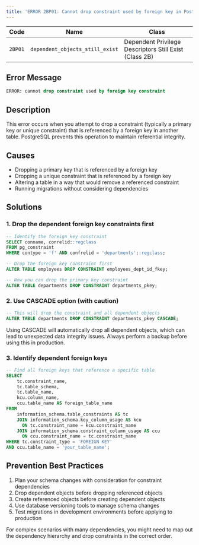 ```yaml
---
title: 'ERROR 2BP01: Cannot drop constraint used by foreign key in Postgres'
---
```


| Code    | Name                            | Class                                                  |
| ------- | ------------------------------- | ------------------------------------------------------ |
| `2BP01` | `dependent_objects_still_exist` | Dependent Privilege Descriptors Still Exist (Class 2B) |

## Error Message

```sql
ERROR: cannot drop constraint used by foreign key constraint
```

## Description

This error occurs when you attempt to drop a constraint (typically a primary key or unique constraint) that is referenced by a foreign key in another table. PostgreSQL prevents this operation to maintain referential integrity.

## Causes

- Dropping a primary key that is referenced by a foreign key
- Dropping a unique constraint that is referenced by a foreign key
- Altering a table in a way that would remove a referenced constraint
- Running migrations without considering dependencies

## Solutions

### 1. Drop the dependent foreign key constraints first

```sql
-- Identify the foreign key constraint
SELECT conname, conrelid::regclass
FROM pg_constraint
WHERE contype = 'f' AND confrelid = 'departments'::regclass;

-- Drop the foreign key constraint first
ALTER TABLE employees DROP CONSTRAINT employees_dept_id_fkey;

-- Now you can drop the primary key constraint
ALTER TABLE departments DROP CONSTRAINT departments_pkey;
```

### 2. Use CASCADE option (with caution)

```sql
-- This will drop the constraint and all dependent objects
ALTER TABLE departments DROP CONSTRAINT departments_pkey CASCADE;
```

<HintBlock type="warning">

Using CASCADE will automatically drop all dependent objects, which can lead to unexpected data integrity issues. Always perform a backup before using this in production.

</HintBlock>

### 3. Identify dependent foreign keys

```sql
-- Find all foreign keys that reference a specific table
SELECT
    tc.constraint_name,
    tc.table_schema,
    tc.table_name,
    kcu.column_name,
    ccu.table_name AS foreign_table_name
FROM
    information_schema.table_constraints AS tc
    JOIN information_schema.key_column_usage AS kcu
      ON tc.constraint_name = kcu.constraint_name
    JOIN information_schema.constraint_column_usage AS ccu
      ON ccu.constraint_name = tc.constraint_name
WHERE tc.constraint_type = 'FOREIGN KEY'
AND ccu.table_name = 'your_table_name';
```

## Prevention Best Practices

1. Plan your schema changes with consideration for constraint dependencies
2. Drop dependent objects before dropping referenced objects
3. Create referenced objects before creating dependent objects
4. Use database versioning tools to manage schema changes
5. Test migrations in development environments before applying to production

<HintBlock type="info">

For complex scenarios with many dependencies, you might need to map out the dependency hierarchy and drop constraints in the correct order.

</HintBlock>
